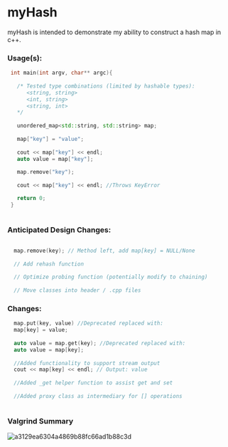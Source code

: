 # myHash

myHash is intended to demonstrate my ability to construct a hash map in c++. 


### Usage(s): 
```cpp
 int main(int argv, char** argc){ 
 
   /* Tested type combinations (limited by hashable types):
      <string, string> 
      <int, string> 
      <string, int> 
   */ 
   
   unordered_map<std::string, std::string> map; 
   
   map["key"] = "value"; 
   
   cout << map["key"] << endl; 
   auto value = map["key"]; 
   
   map.remove("key"); 
   
   cout << map["key"] << endl; //Throws KeyError

   return 0; 
 } 
 
```

### Anticipated Design Changes:

```cpp

  map.remove(key); // Method left, add map[key] = NULL/None 
  
  // Add rehash function
  
  // Optimize probing function (potentially modify to chaining) 
  
  // Move classes into header / .cpp files 

```

### Changes: 
```cpp
  map.put(key, value) //Deprecated replaced with:
  map[key] = value; 
  
  auto value = map.get(key); //Deprecated replaced with: 
  auto value = map[key]; 
  
  //Added functionality to support stream output 
  cout << map[key] << endl; // Output: value 
  
  //Added _get helper function to assist get and set 
 
  //Added proxy class as intermediary for [] operations 
  
```
### Valgrind Summary 
![a3129ea6304a4869b88fc66ad1b88c3d](https://user-images.githubusercontent.com/58617118/175980331-57fbbfb4-3e39-48ac-acf9-34f01b465a10.png)
